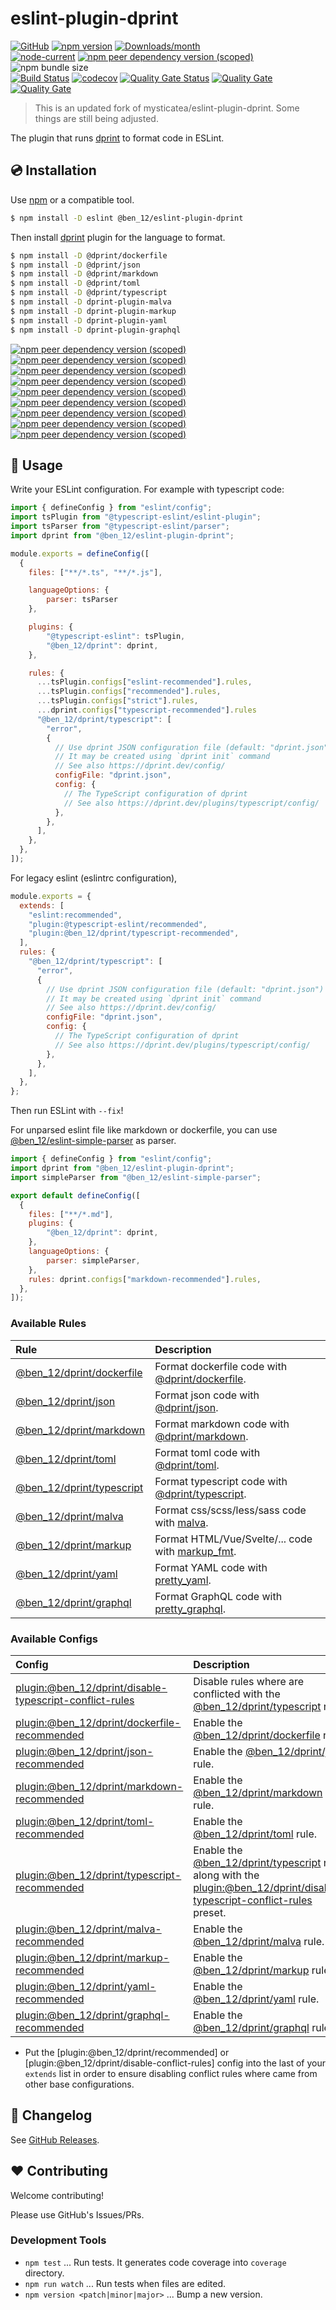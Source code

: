 # eslint-plugin-dprint

[![GitHub](https://img.shields.io/github/license/ben12/eslint-plugin-dprint)](https://github.com/ben12/eslint-plugin-dprint/blob/master/LICENSE)
[![npm version](https://img.shields.io/npm/v/@ben_12/eslint-plugin-dprint.svg)](https://www.npmjs.com/package/@ben_12/eslint-plugin-dprint)
[![Downloads/month](https://img.shields.io/npm/dm/@ben_12/eslint-plugin-dprint.svg)](http://www.npmtrends.com/@ben_12/eslint-plugin-dprint)\
[![node-current](https://img.shields.io/node/v/%40ben_12%2Feslint-plugin-dprint)](https://nodejs.org)
[![npm peer dependency version (scoped)](https://img.shields.io/npm/dependency-version/%40ben_12%2Feslint-plugin-dprint/peer/eslint)](https://www.npmjs.com/package/eslint)
![npm bundle size](https://img.shields.io/bundlephobia/min/%40ben_12%2Feslint-plugin-dprint)\
[![Build Status](https://github.com/ben12/eslint-plugin-dprint/actions/workflows/CI.yml/badge.svg?branch=master)](https://github.com/ben12/eslint-plugin-dprint/actions)
[![codecov](https://codecov.io/gh/ben12/eslint-plugin-dprint/branch/master/graph/badge.svg)](https://codecov.io/gh/ben12/eslint-plugin-dprint)
[![Quality Gate Status](https://sonarcloud.io/api/project_badges/measure?project=ben12_eslint-plugin-dprint&metric=alert_status&branch=master)](https://sonarcloud.io/summary/new_code?id=ben12_eslint-plugin-dprint)
[![Quality Gate](https://sonarcloud.io/api/project_badges/measure?project=ben12_eslint-plugin-dprint&metric=code_smells&branch=master)](https://sonarcloud.io/dashboard?id=ben12_eslint-plugin-dprint)
[![Quality Gate](https://sonarcloud.io/api/project_badges/measure?project=ben12_eslint-plugin-dprint&metric=vulnerabilities&branch=master)](https://sonarcloud.io/dashboard?id=ben12_eslint-plugin-dprint)

> This is an updated fork of mysticatea/eslint-plugin-dprint. Some things are still being adjusted.

The plugin that runs [dprint] to format code in ESLint.

## 💿 Installation

Use [npm] or a compatible tool.

```sh
$ npm install -D eslint @ben_12/eslint-plugin-dprint
```

Then install [dprint] plugin for the language to format.

```sh
$ npm install -D @dprint/dockerfile
$ npm install -D @dprint/json
$ npm install -D @dprint/markdown
$ npm install -D @dprint/toml
$ npm install -D @dprint/typescript
$ npm install -D dprint-plugin-malva
$ npm install -D dprint-plugin-markup
$ npm install -D dprint-plugin-yaml
$ npm install -D dprint-plugin-graphql
```

[![npm peer dependency version (scoped)](https://img.shields.io/npm/dependency-version/%40ben_12%2Feslint-plugin-dprint/peer/%40dprint%2Fdockerfile)](https://dprint.dev/plugins/dockerfile/)
[![npm peer dependency version (scoped)](https://img.shields.io/npm/dependency-version/%40ben_12%2Feslint-plugin-dprint/peer/%40dprint%2Fjson)](https://dprint.dev/plugins/json/)
[![npm peer dependency version (scoped)](https://img.shields.io/npm/dependency-version/%40ben_12%2Feslint-plugin-dprint/peer/%40dprint%2Fmarkdown)](https://dprint.dev/plugins/markdown/)
[![npm peer dependency version (scoped)](https://img.shields.io/npm/dependency-version/%40ben_12%2Feslint-plugin-dprint/peer/%40dprint%2Ftoml)](https://dprint.dev/plugins/toml/)
[![npm peer dependency version (scoped)](https://img.shields.io/npm/dependency-version/%40ben_12%2Feslint-plugin-dprint/peer/%40dprint%2Ftypescript)](https://dprint.dev/plugins/typescript/)
[![npm peer dependency version (scoped)](https://img.shields.io/npm/dependency-version/%40ben_12%2Feslint-plugin-dprint/peer/dprint-plugin-malva)](https://dprint.dev/plugins/malva/)
[![npm peer dependency version (scoped)](https://img.shields.io/npm/dependency-version/%40ben_12%2Feslint-plugin-dprint/peer/dprint-plugin-markup)](https://dprint.dev/plugins/markup_fmt/)
[![npm peer dependency version (scoped)](https://img.shields.io/npm/dependency-version/%40ben_12%2Feslint-plugin-dprint/peer/dprint-plugin-yaml)](https://dprint.dev/plugins/pretty_yaml/)
[![npm peer dependency version (scoped)](https://img.shields.io/npm/dependency-version/%40ben_12%2Feslint-plugin-dprint/peer/dprint-plugin-graphql)](https://dprint.dev/plugins/pretty_graphql/)

## 📖 Usage

Write your ESLint configuration. For example with typescript code:

```mjs
import { defineConfig } from "eslint/config";
import tsPlugin from "@typescript-eslint/eslint-plugin";
import tsParser from "@typescript-eslint/parser";
import dprint from "@ben_12/eslint-plugin-dprint";

module.exports = defineConfig([
  {
    files: ["**/*.ts", "**/*.js"],

    languageOptions: {
        parser: tsParser
    },

    plugins: {
        "@typescript-eslint": tsPlugin,
        "@ben_12/dprint": dprint,
    },

    rules: {
      ...tsPlugin.configs["eslint-recommended"].rules,
      ...tsPlugin.configs["recommended"].rules,
      ...tsPlugin.configs["strict"].rules,
      ...dprint.configs["typescript-recommended"].rules
      "@ben_12/dprint/typescript": [
        "error",
        {
          // Use dprint JSON configuration file (default: "dprint.json")
          // It may be created using `dprint init` command
          // See also https://dprint.dev/config/
          configFile: "dprint.json",
          config: {
            // The TypeScript configuration of dprint
            // See also https://dprint.dev/plugins/typescript/config/
          },
        },
      ],
    },
  },
]);
```

For legacy eslint (eslintrc configuration),

```js
module.exports = {
  extends: [
    "eslint:recommended",
    "plugin:@typescript-eslint/recommended",
    "plugin:@ben_12/dprint/typescript-recommended",
  ],
  rules: {
    "@ben_12/dprint/typescript": [
      "error",
      {
        // Use dprint JSON configuration file (default: "dprint.json")
        // It may be created using `dprint init` command
        // See also https://dprint.dev/config/
        configFile: "dprint.json",
        config: {
          // The TypeScript configuration of dprint
          // See also https://dprint.dev/plugins/typescript/config/
        },
      },
    ],
  },
};
```

Then run ESLint with `--fix`!

For unparsed eslint file like markdown or dockerfile, you can use [@ben_12/eslint-simple-parser](https://www.npmjs.com/package/@ben_12/eslint-simple-parser) as parser.

```mjs
import { defineConfig } from "eslint/config";
import dprint from "@ben_12/eslint-plugin-dprint";
import simpleParser from "@ben_12/eslint-simple-parser";

export default defineConfig([
  {
    files: ["**/*.md"],
    plugins: {
        "@ben_12/dprint": dprint,
    },
    languageOptions: {
        parser: simpleParser,
    },
    rules: dprint.configs["markdown-recommended"].rules,
  },
]);
```

### Available Rules

| Rule                        | Description                                        |
| :-------------------------- | :------------------------------------------------- |
| [@ben_12/dprint/dockerfile] | Format dockerfile code with [@dprint/dockerfile].  |
| [@ben_12/dprint/json]       | Format json code with [@dprint/json].              |
| [@ben_12/dprint/markdown]   | Format markdown code with [@dprint/markdown].      |
| [@ben_12/dprint/toml]       | Format toml code with [@dprint/toml].              |
| [@ben_12/dprint/typescript] | Format typescript code with [@dprint/typescript].  |
| [@ben_12/dprint/malva]      | Format css/scss/less/sass code with [malva].       |
| [@ben_12/dprint/markup]     | Format HTML/Vue/Svelte/... code with [markup_fmt]. |
| [@ben_12/dprint/yaml]       | Format YAML code with [pretty_yaml].               |
| [@ben_12/dprint/graphql]    | Format GraphQL code with [pretty_graphql].         |

### Available Configs

| Config                                                    | Description                                                                                                                  |
| :-------------------------------------------------------- | :--------------------------------------------------------------------------------------------------------------------------- |
| [plugin:@ben_12/dprint/disable-typescript-conflict-rules] | Disable rules where are conflicted with the [@ben_12/dprint/typescript] rule.                                                |
| [plugin:@ben_12/dprint/dockerfile-recommended]            | Enable the [@ben_12/dprint/dockerfile] rule.                                                                                 |
| [plugin:@ben_12/dprint/json-recommended]                  | Enable the [@ben_12/dprint/json] rule.                                                                                       |
| [plugin:@ben_12/dprint/markdown-recommended]              | Enable the [@ben_12/dprint/markdown] rule.                                                                                   |
| [plugin:@ben_12/dprint/toml-recommended]                  | Enable the [@ben_12/dprint/toml] rule.                                                                                       |
| [plugin:@ben_12/dprint/typescript-recommended]            | Enable the [@ben_12/dprint/typescript] rule along with the [plugin:@ben_12/dprint/disable-typescript-conflict-rules] preset. |
| [plugin:@ben_12/dprint/malva-recommended]                 | Enable the [@ben_12/dprint/malva] rule.                                                                                      |
| [plugin:@ben_12/dprint/markup-recommended]                | Enable the [@ben_12/dprint/markup] rule.                                                                                     |
| [plugin:@ben_12/dprint/yaml-recommended]                  | Enable the [@ben_12/dprint/yaml] rule.                                                                                       |
| [plugin:@ben_12/dprint/graphql-recommended]               | Enable the [@ben_12/dprint/graphql] rule.                                                                                    |

- Put the [plugin:@ben_12/dprint/recommended] or [plugin:@ben_12/dprint/disable-conflict-rules] config into the last of your `extends` list in order to ensure disabling conflict rules where came from other base configurations.

## 📰 Changelog

See [GitHub Releases](https://github.com/ben12/eslint-plugin-dprint/releases).

## ❤️ Contributing

Welcome contributing!

Please use GitHub's Issues/PRs.

### Development Tools

- `npm test` ... Run tests. It generates code coverage into `coverage` directory.
- `npm run watch` ... Run tests when files are edited.
- `npm version <patch|minor|major>` ... Bump a new version.

[dprint]: https://github.com/dprint/dprint
[@dprint/dockerfile]: https://github.com/dprint/dprint-plugin-dockerfile
[@dprint/json]: https://github.com/dprint/dprint-plugin-json
[@dprint/markdown]: https://github.com/dprint/dprint-plugin-markdown
[@dprint/toml]: https://github.com/dprint/dprint-plugin-toml
[@dprint/typescript]: https://github.com/dprint/dprint-plugin-typescript
[malva]: https://github.com/g-plane/malva
[markup_fmt]: https://github.com/g-plane/markup_fmt
[pretty_yaml]: https://github.com/g-plane/pretty_yaml
[pretty_graphql]: https://github.com/g-plane/pretty_graphql
[npm]: https://www.npmjs.com/
[@ben_12/dprint/dockerfile]: docs/rules/dprint-dockerfile.md
[@ben_12/dprint/json]: docs/rules/dprint-json.md
[@ben_12/dprint/markdown]: docs/rules/dprint-markdown.md
[@ben_12/dprint/toml]: docs/rules/dprint-toml.md
[@ben_12/dprint/typescript]: docs/rules/dprint-typescript.md
[@ben_12/dprint/malva]: docs/rules/dprint-malva.md
[@ben_12/dprint/markup]: docs/rules/dprint-markup.md
[@ben_12/dprint/yaml]: docs/rules/dprint-yaml.md
[@ben_12/dprint/graphql]: docs/rules/dprint-graphql.md
[plugin:@ben_12/dprint/disable-typescript-conflict-rules]: https://github.com/ben12/eslint-plugin-dprint/blob/master/lib/configs/disable-typescript-conflict-rules.ts
[plugin:@ben_12/dprint/dockerfile-recommended]: https://github.com/ben12/eslint-plugin-dprint/blob/master/lib/configs/recommended.ts#L3
[plugin:@ben_12/dprint/json-recommended]: https://github.com/ben12/eslint-plugin-dprint/blob/master/lib/configs/recommended.ts#L10
[plugin:@ben_12/dprint/markdown-recommended]: https://github.com/ben12/eslint-plugin-dprint/blob/master/lib/configs/recommended.ts#L17
[plugin:@ben_12/dprint/toml-recommended]: https://github.com/ben12/eslint-plugin-dprint/blob/master/lib/configs/recommended.ts#L24
[plugin:@ben_12/dprint/typescript-recommended]: https://github.com/ben12/eslint-plugin-dprint/blob/master/lib/configs/recommended.ts#L31
[plugin:@ben_12/dprint/malva-recommended]: https://github.com/ben12/eslint-plugin-dprint/blob/master/lib/configs/recommended.ts#L39
[plugin:@ben_12/dprint/markup-recommended]: https://github.com/ben12/eslint-plugin-dprint/blob/master/lib/configs/recommended.ts#L46
[plugin:@ben_12/dprint/yaml-recommended]: https://github.com/ben12/eslint-plugin-dprint/blob/master/lib/configs/recommended.ts#L53
[plugin:@ben_12/dprint/graphql-recommended]: https://github.com/ben12/eslint-plugin-dprint/blob/master/lib/configs/recommended.ts#L60
